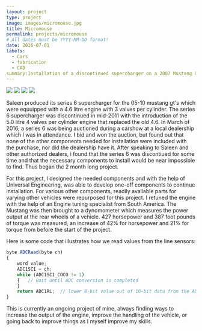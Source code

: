```yaml
---
layout: project
type: project
image: images/micromouse.jpg
title: Micromouse
permalink: projects/micromouse
# All dates must be YYYY-MM-DD format!
date: 2016-07-01
labels:
  - Cars
  - fabrication
  - CAD
summary:Installation of a discontinued supercharger on a 2007 Mustang GT.
---
```


<div class="ui small rounded images">
  <img class="ui image" src="../images/micromouse-robot.png">
  <img class="ui image" src="../images/micromouse-robot-2.jpg">
  <img class="ui image" src="../images/micromouse.jpg">
  <img class="ui image" src="../images/micromouse-circuit.png">
</div>

Saleen produced its series 6 supercharger for the 05-10 mustang gt's which were equuipped with a 4.6 litre engine with 3 valves per cylinder. The series 6 supercharger was discontinued in mid-2011 with the introduction of the 5.0 litre 4 valves per cylinder engine that replaced the old 4.6. In March of 2016, a series 6 was being auctioned during a carshow at a local dealership which I was in attendance. I bid and won the auction, but found out that none of the other components needed for installation were included with the purchase, nor did the dealership have it. After speaking to Saleen and other authorized dealers, i found that the series 6 was discontiued for some time and that the necessary components to install would be near impossible to find. Thus began the 2 month long project.

For this project, I designed the needed components and with the help of Universal Engineering, was able to develop one-off components to continue installation. For various other components, readily available parts for varying other vehicles were repurposed for this project. I retuned the engine with the help of an Engine tuning specialist from South America. The Mustang was then brought to a dynomometer which measures the power output at the rear wheels of a vehicle. 427 horsepower and 387 foot pounds of torque was measured, an increase of 42% for horsepower and 21% for torque from before the start of the project.  

Here is some code that illustrates how we read values from the line sensors:

```js
byte ADCRead(byte ch)
{
    word value;
    ADC1SC1 = ch;
    while (ADC1SC1_COCO != 1)
    {   // wait until ADC conversion is completed   
    }
    return ADC1RL;  // lower 8-bit value out of 10-bit data from the ADC
}
```

This is currently an ongoing project of mine, always finding ways to increase the output of the engine, improve the handling of the vehicle, or going back to improve things as I myself improve my skills. 



